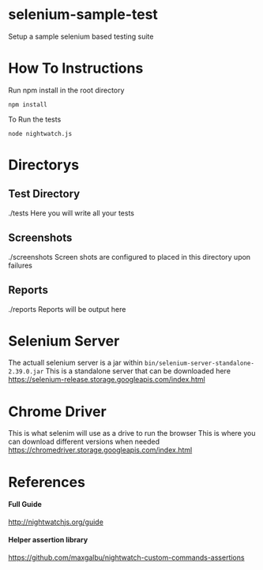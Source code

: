 # selenium-sample-test
Setup a sample selenium based testing suite


# How To Instructions

Run npm install in the root directory
```
npm install
```
To Run the tests
```
node nightwatch.js
```

# Directorys

## Test Directory
./tests
Here you will write all your tests

## Screenshots
./screenshots
Screen shots are configured to placed in this directory upon failures

## Reports
./reports
Reports will be output here

# Selenium Server
The actuall selenium server is a jar within ```bin/selenium-server-standalone-2.39.0.jar```
This is a standalone server that can be downloaded here https://selenium-release.storage.googleapis.com/index.html

# Chrome Driver
This is what selenim will use as a drive to run the browser
This is where you can download different versions when needed https://chromedriver.storage.googleapis.com/index.html

# References
#### Full Guide
http://nightwatchjs.org/guide

#### Helper assertion library
https://github.com/maxgalbu/nightwatch-custom-commands-assertions
